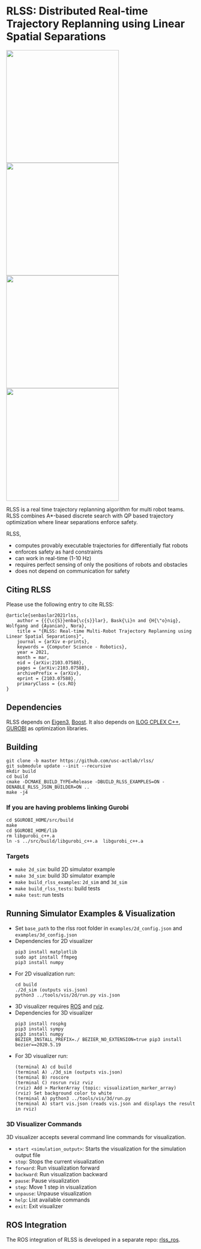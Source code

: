 # RLSS: Distributed Real-time Trajectory Replanning using Linear Spatial Separations
<p float="left">
<img src="https://github.com/usc-actlab/rlss/blob/master/gifs/rlss_1.gif?raw=true" width="300"/>
<img src="https://github.com/usc-actlab/rlss/blob/master/gifs/rlss_2.gif?raw=true" width="300"/>
<img src="https://github.com/usc-actlab/rlss/blob/master/gifs/rlss_3.gif?raw=true" width="300"/>
<img src="https://github.com/usc-actlab/rlss/blob/master/gifs/rlss_4.gif?raw=true" width="300"/>
</p>

RLSS is a real time trajectory replanning algorithm for multi robot teams.
RLSS combines A*-based discrete search with QP based trajectory optimization
where linear separations enforce safety.


RLSS,
* computes provably executable trajectories for differentially flat robots
* enforces safety as hard constraints
* can work in real-time (1-10 Hz)
* requires perfect sensing of only the positions of robots and obstacles
* does not depend on communication for safety

## Citing RLSS
Please use the following entry to cite RLSS:

```
@article{senbaslar2021rlss,
    author = {{{\c{S}}enba{\c{s}}lar}, Bask{\i}n and {H{\"o}nig}, Wolfgang and {Ayanian}, Nora},
    title = "{RLSS: Real-time Multi-Robot Trajectory Replanning using Linear Spatial Separations}",
    journal = {arXiv e-prints},
    keywords = {Computer Science - Robotics},
    year = 2021,
    month = mar,
    eid = {arXiv:2103.07588},
    pages = {arXiv:2103.07588},
    archivePrefix = {arXiv},
    eprint = {2103.07588},
    primaryClass = {cs.RO}
}
```

## Dependencies
RLSS depends on [Eigen3](https://eigen.tuxfamily.org/index.php?title=Main_Page), [Boost](https://www.boost.org/).
It also depends on [ILOG CPLEX C++](https://www.ibm.com/products/ilog-cplex-optimization-studio), [GUROBI](https://www.gurobi.com/products/gurobi-optimizer/) as optimization libraries. 


## Building
```
git clone -b master https://github.com/usc-actlab/rlss/
git submodule update --init --recursive
mkdir build
cd build
cmake -DCMAKE_BUILD_TYPE=Release -DBUILD_RLSS_EXAMPLES=ON -DENABLE_RLSS_JSON_BUILDER=ON ..
make -j4
```

### If you are having problems linking Gurobi
```
cd $GUROBI_HOME/src/build
make
cd $GUROBI_HOME/lib
rm libgurobi_c++.a
ln -s ../src/build/libgurobi_c++.a  libgurobi_c++.a
```
    
### Targets 
* `make 2d_sim`: build 2D simulator example
* `make 3d_sim`: build 3D simulator example
* `make build_rlss_examples`: `2d_sim` and `3d_sim`
* `make build_rlss_tests`: build tests
* `make test`: run tests


## Running Simulator Examples & Visualization
* Set `base_path` to the rlss root folder in `examples/2d_config.json` and `examples/3d_config.json`
* Dependencies for 2D visualizer
    ```
    pip3 install matplotlib
    sudo apt install ffmpeg
    pip3 install numpy
    ```
* For 2D visualization run:
    ```
    cd build
    ./2d_sim (outputs vis.json)
    python3 ../tools/vis/2d/run.py vis.json
    ```
* 3D visualizer requires [ROS](https://www.ros.org/) and [rviz](http://wiki.ros.org/rviz).
* Dependencies for 3D visualizer
    ```
    pip3 install rospkg
    pip3 install sympy
    pip3 install numpy
    BEZIER_INSTALL_PREFIX=./ BEZIER_NO_EXTENSION=true pip3 install bezier==2020.5.19
    ```
* For 3D visualizer run:
    ```
    (terminal A) cd build
    (terminal A) ./3d_sim (outputs vis.json)
    (terminal B) roscore
    (terminal C) rosrun rviz rviz
    (rviz) Add > MarkerArray (topic: visualization_marker_array)
    (rviz) Set background color to white
    (terminal A) python3 ../tools/vis/3d/run.py
    (terminal A) start vis.json (reads vis.json and displays the result in rviz)
    ```
### 3D Visualizer Commands
3D visualizer accepts several command line commands for visualization.
* `start <simulation_output>`: Starts the visualization for the simulation output file
* `stop`: Stops the current visualization
* `forward`: Run visualization forward
* `backward`: Run visualization backward
* `pause`: Pause visualization
* `step`: Move 1 step in visualization
* `unpause`: Unpause visualization
* `help`: List available commands
* `exit`: Exit visualizer

## ROS Integration

The ROS integration of RLSS is developed in a separate repo: [rlss_ros](https://github.com/usc-actlab/rlss_ros).
